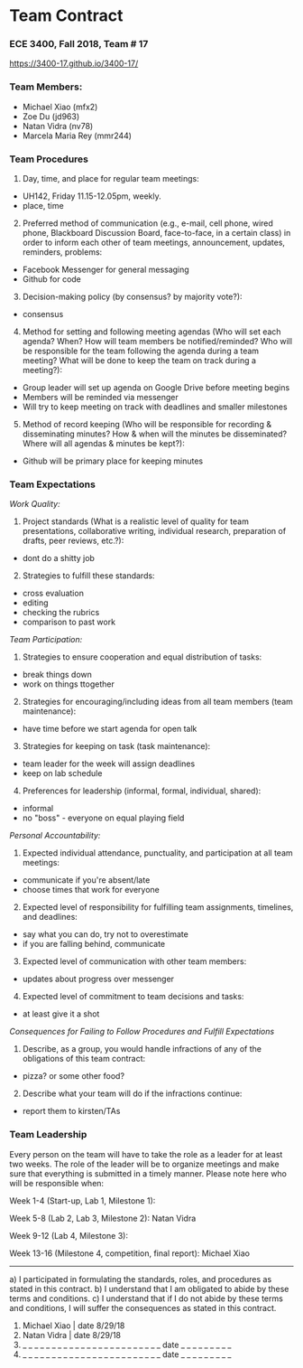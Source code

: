 # Team Contract

### ECE 3400, Fall 2018, Team # 17
https://3400-17.github.io/3400-17/

### Team Members:
* Michael Xiao (mfx2)
* Zoe Du (jd963)
* Natan Vidra (nv78)
* Marcela Maria Rey (mmr244)

### Team Procedures

1.	Day, time, and place for regular team meetings:

* UH142, Friday 11.15-12.05pm, weekly. 
* place, time

2.	Preferred method of communication (e.g., e-mail, cell phone, wired phone, Blackboard Discussion Board, face-to-face, in a certain class) in order to inform each other of team meetings, announcement, updates, reminders, problems:

* Facebook Messenger for general messaging
* Github for code

3.	Decision-making policy (by consensus? by majority vote?):

* consensus

4.	Method for setting and following meeting agendas (Who will set each agenda? When? How will team members be notified/reminded? Who will be responsible for the team following the agenda during a team meeting?  What will be done to keep the team on track during a meeting?):

* Group leader will set up agenda on Google Drive before meeting begins
* Members will be reminded via messenger
* Will try to keep meeting on track with deadlines and smaller milestones

5.	Method of record keeping (Who will be responsible for recording & disseminating minutes?  How & when will the minutes be disseminated?  Where will all agendas & minutes be kept?):

* Github will be primary place for keeping minutes

### Team Expectations

_Work Quality:_

1.	Project standards (What is a realistic level of quality for team presentations, collaborative writing, individual research, preparation of drafts, peer reviews, etc.?):

* dont do a shitty job

2.	Strategies to fulfill these standards:

* cross evaluation
* editing
* checking the rubrics
* comparison to past work

_Team Participation:_

1.	Strategies to ensure cooperation and equal distribution of tasks:

* break things down 
* work on things ttogether

2.	Strategies for encouraging/including ideas from all team members (team maintenance):

* have time before we start agenda for open talk

3.	Strategies for keeping on task (task maintenance):

* team leader for the week will assign deadlines
* keep on lab schedule

4.	Preferences for leadership (informal, formal, individual, shared):

* informal
* no "boss" - everyone on equal playing field

_Personal Accountability:_

1.	Expected individual attendance, punctuality, and participation at all team meetings:

* communicate if you're absent/late
* choose times that work for everyone

2.	Expected level of responsibility for fulfilling team assignments, timelines, and deadlines:

* say what you can do, try not to overestimate
* if you are falling behind, communicate

3.	Expected level of communication with other team members:

* updates about progress over messenger

4.	Expected level of commitment to team decisions and tasks:

* at least give it a shot

_Consequences for Failing to Follow Procedures and Fulfill Expectations_

1.	Describe, as a group, you would handle infractions of any of the obligations of this team contract:

* pizza? or some other food?

2.	Describe what your team will do if the infractions continue:

* report them to kirsten/TAs

### Team Leadership ###

Every person on the team will have to take the role as a leader for at least two weeks. The role of the leader will be to organize meetings and make sure that everything is submitted in a timely manner. Please note here who will be responsible when:

Week 1-4 (Start-up, Lab 1, Milestone 1): 

Week 5-8 (Lab 2, Lab 3, Milestone 2): Natan Vidra

Week 9-12 (Lab 4, Milestone 3): 

Week 13-16 (Milestone 4, competition, final report): Michael Xiao


------

a)	I participated in formulating the standards, roles, and procedures as stated in this contract.
b)	I understand that I am obligated to abide by these terms and conditions.
c)	I understand that if I do not abide by these terms and conditions, I will suffer the consequences as stated in this contract.

1) Michael Xiao  | date 8/29/18
2) Natan Vidra | date 8/29/18
3) _ _ _ _ _ _ _ _ _ _ _ _ _ _ _ _ _ _ _ _ _ _ _ _  date  _ _ _ _ _ _ _ _ _
4) _ _ _ _ _ _ _ _ _ _ _ _ _ _ _ _ _ _ _ _ _ _ _ _  date  _ _ _ _ _ _ _ _ _
